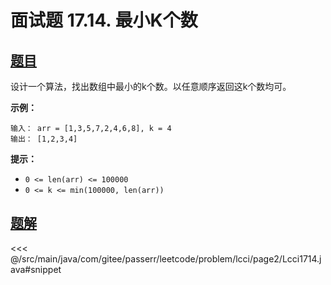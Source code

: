 # 面试题 17.14. 最小K个数

## [题目](https://leetcode.cn/problems/smallest-k-lcci/)
设计一个算法，找出数组中最小的k个数。以任意顺序返回这k个数均可。

**示例：**

```
输入： arr = [1,3,5,7,2,4,6,8], k = 4
输出： [1,2,3,4]
```

**提示：**

* `0 <= len(arr) <= 100000`
* `0 <= k <= min(100000, len(arr))`


## [题解](https://github.com/PasseRR/JavaLeetCode/blob/master/src/main/java/com/gitee/passerr/leetcode/problem/lcci/page2/Lcci1714.java)

<<< @/src/main/java/com/gitee/passerr/leetcode/problem/lcci/page2/Lcci1714.java#snippet
